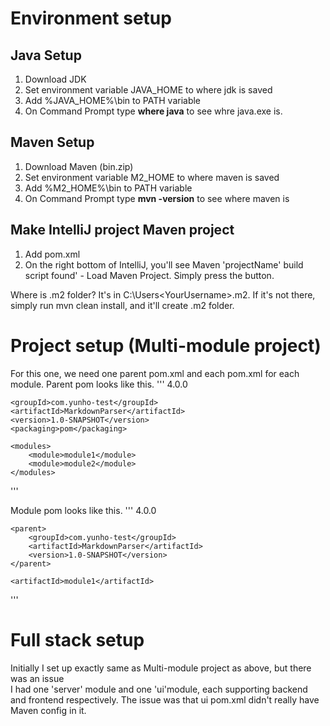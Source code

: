 # Environment setup
## Java Setup
1. Download JDK
2. Set environment variable JAVA_HOME to where jdk is saved
3. Add %JAVA_HOME%\bin to PATH variable
4. On Command Prompt type **where java** to see whre java.exe is. 

## Maven Setup
1. Download Maven (bin.zip)
2. Set environment variable M2_HOME to where maven is saved
3. Add %M2_HOME%\bin to PATH variable
4. On Command Prompt type **mvn -version** to see where maven is

## Make IntelliJ project Maven project
1. Add pom.xml
2. On the right bottom of IntelliJ, you'll see Maven 'projectName' build script found' - Load Maven Project. Simply press the button.

Where is .m2 folder?
It's in C:\Users\<YourUsername>\.m2\. If it's not there, simply run mvn clean install, and it'll create .m2 folder.

# Project setup (Multi-module project)
For this one, we need one parent pom.xml and each pom.xml for each module. 
Parent pom looks like this.
'''
<project xmlns="http://maven.apache.org/POM/4.0.0"
         xmlns:xsi="http://www.w3.org/2001/XMLSchema-instance"
         xsi:schemaLocation="http://maven.apache.org/POM/4.0.0
                             http://maven.apache.org/xsd/maven-4.0.0.xsd">
    <modelVersion>4.0.0</modelVersion>

    <groupId>com.yunho-test</groupId>
    <artifactId>MarkdownParser</artifactId>
    <version>1.0-SNAPSHOT</version>
    <packaging>pom</packaging>

    <modules>
        <module>module1</module>
        <module>module2</module>
    </modules>
</project>

'''

Module pom looks like this.
'''
<project xmlns="http://maven.apache.org/POM/4.0.0"
         xmlns:xsi="http://www.w3.org/2001/XMLSchema-instance"
         xsi:schemaLocation="http://maven.apache.org/POM/4.0.0
                             http://maven.apache.org/xsd/maven-4.0.0.xsd">
    <modelVersion>4.0.0</modelVersion>

    <parent>
        <groupId>com.yunho-test</groupId>
        <artifactId>MarkdownParser</artifactId>
        <version>1.0-SNAPSHOT</version>
    </parent>

    <artifactId>module1</artifactId>
'''

# Full stack setup
Initially I set up exactly same as Multi-module project as above, but there was an issue <br>
I had one 'server' module and one 'ui'module, each supporting backend and frontend respectively.
The issue was that ui pom.xml didn't really have Maven config in it. 

